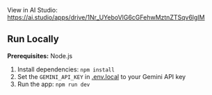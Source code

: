 View in AI Studio: https://ai.studio/apps/drive/1Nr_UYeboVlG6cGFehwMztnZTSqv6lgIM

## Run Locally

**Prerequisites:**  Node.js


1. Install dependencies:
   `npm install`
2. Set the `GEMINI_API_KEY` in [.env.local](.env.local) to your Gemini API key
3. Run the app:
   `npm run dev`
